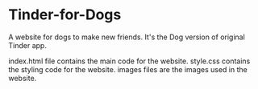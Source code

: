 # Tinder-for-Dogs
A website for dogs to make new friends.
It's the Dog version of original Tinder app.

index.html file contains the main code for the website.
style.css contains the styling code for the website.
images files are the images used in the website.